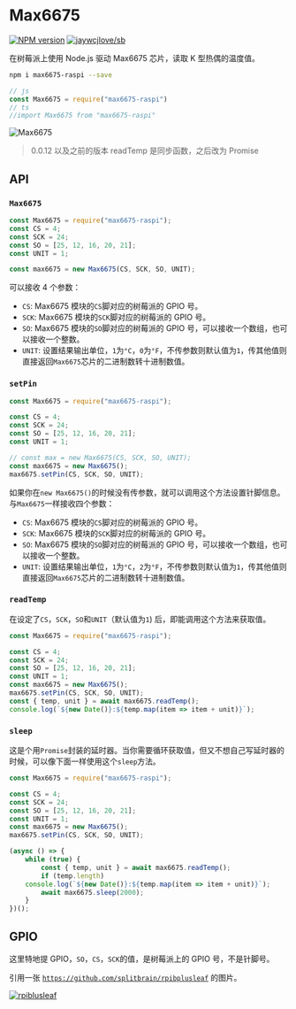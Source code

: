 # Max6675

[![NPM version](https://img.shields.io/npm/v/max6675-raspi.svg)](https://www.npmjs.com/package/max6675-raspi) [![jaywcjlove/sb](https://jaywcjlove.github.io/sb/lang/english.svg)](README.md)

在树莓派上使用 Node.js 驱动 Max6675 芯片，读取 K 型热偶的温度值。

```sh
npm i max6675-raspi --save
```

```ts
// js
const Max6675 = require("max6675-raspi")
// ts
//import Max6675 from "max6675-raspi"
```

![Max6675](https://github.com/bubao/Max6675-Raspberry-pi-nodejs/raw/master/imgs/Max6675.png)

> 0.0.12 以及之前的版本 readTemp 是同步函数，之后改为 Promise

## API

### `Max6675`

```js
const Max6675 = require("max6675-raspi");
const CS = 4;
const SCK = 24;
const SO = [25, 12, 16, 20, 21];
const UNIT = 1;

const max6675 = new Max6675(CS, SCK, SO, UNIT);
```

可以接收 4 个参数：

- `CS`: Max6675 模块的`CS`脚对应的树莓派的 GPIO 号。
- `SCK`: Max6675 模块的`SCK`脚对应的树莓派的 GPIO 号。
- `SO`: Max6675 模块的`SO`脚对应的树莓派的 GPIO 号，可以接收一个数组，也可以接收一个整数。
- `UNIT`: 设置结果输出单位，`1`为`°C`，`0`为`°F`，不传参数则默认值为`1`，传其他值则直接返回`Max6675`芯片的二进制数转十进制数值。

### `setPin`

```js
const Max6675 = require("max6675-raspi");

const CS = 4;
const SCK = 24;
const SO = [25, 12, 16, 20, 21];
const UNIT = 1;

// const max = new Max6675(CS, SCK, SO, UNIT);
const max6675 = new Max6675();
max6675.setPin(CS, SCK, SO, UNIT);
```

如果你在`new Max6675()`的时候没有传参数，就可以调用这个方法设置针脚信息。与`Max6675`一样接收四个参数：

- `CS`: Max6675 模块的`CS`脚对应的树莓派的 GPIO 号。
- `SCK`: Max6675 模块的`SCK`脚对应的树莓派的 GPIO 号。
- `SO`: Max6675 模块的`SO`脚对应的树莓派的 GPIO 号，可以接收一个数组，也可以接收一个整数。
- `UNIT`: 设置结果输出单位，`1`为`°C`，`2`为`°F`，不传参数则默认值为`1`，传其他值则直接返回`Max6675`芯片的二进制数转十进制数值。

### `readTemp`

在设定了`CS`，`SCK`，`SO`和`UNIT`（默认值为`1`) 后，即能调用这个方法来获取值。

```js
const Max6675 = require("max6675-raspi");

const CS = 4;
const SCK = 24;
const SO = [25, 12, 16, 20, 21];
const UNIT = 1;
const max6675 = new Max6675();
max6675.setPin(CS, SCK, SO, UNIT);
const { temp, unit } = await max6675.readTemp();
console.log(`${new Date()}:${temp.map(item => item + unit)}`);
```

### `sleep`

这是个用`Promise`封装的延时器。当你需要循环获取值，但又不想自己写延时器的时候，可以像下面一样使用这个`sleep`方法。

```js
const Max6675 = require("max6675-raspi");

const CS = 4;
const SCK = 24;
const SO = [25, 12, 16, 20, 21];
const UNIT = 1;
const max6675 = new Max6675();
max6675.setPin(CS, SCK, SO, UNIT);

(async () => {
    while (true) {
        const { temp, unit } = await max6675.readTemp();
        if (temp.length)
    console.log(`${new Date()}:${temp.map(item => item + unit)}`);
        await max6675.sleep(2000);
    }
})();
```

## GPIO

这里特地提 GPIO，`SO`，`CS`，`SCK`的值，是树莓派上的 GPIO 号，不是针脚号。

引用一张 [`https://github.com/splitbrain/rpibplusleaf`](https://github.com/splitbrain/rpibplusleaf) 的图片。

[![rpiblusleaf](https://raw.githubusercontent.com/splitbrain/rpibplusleaf/master/rpiblusleaf.png)](https://github.com/splitbrain/rpibplusleaf)
